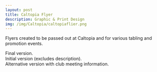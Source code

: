 ```yaml
---
layout: post
title: Caltopia Flyer
description: Graphic & Print Design
img: /img/Caltopia/caltopiaflier.png
---
```

Flyers created to be passed out at Caltopia and for various tabling and promotion events.


<div class="img_large">
	<img class="col three" src="{{ site.baseurl }}/img/Caltopia/caltopiaflier.png" alt="" title="example image"/>
</div>
Final version.
<div class="img_large">
	<img class="col three" src="{{ site.baseurl }}/img/Caltopia/initial.png" alt="" title="example image"/>
</div>
Initial version (excludes description).
<div class="img_large">
	<img class="col three" src="{{ site.baseurl }}/img/Caltopia/alt.png" alt="" title="example image"/>
</div>
Alternative version with club meeting information.